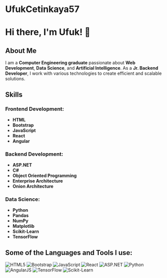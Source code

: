 # UfukCetinkaya57

# Hi there, I'm Ufuk! 👋

## About Me

I am a **Computer Engineering graduate** passionate about **Web Development**, **Data Science**, and **Artificial Intelligence**. As a **Jr. Backend Developer**, I work with various technologies to create efficient and scalable solutions.

## Skills

### Frontend Development:
- **HTML**
- **Bootstrap**
- **JavaScript**
- **React**
- **Angular**

### Backend Development:
- **ASP.NET**
- **C#**
- **Object Oriented Programming**
- **Enterprise Architecture**
- **Onion Architecture**

### Data Science:
- **Python**
- **Pandas**
- **NumPy**
- **Matplotlib**
- **Scikit-Learn**
- **TensorFlow**

## Some of the Languages and Tools I use:
![HTML5](https://img.shields.io/badge/-HTML5-E34F26?style=flat&logo=html5&logoColor=white)
![Bootstrap](https://img.shields.io/badge/-Bootstrap-563D7C?style=flat&logo=bootstrap&logoColor=white)
![JavaScript](https://img.shields.io/badge/-JavaScript-F7DF1E?style=flat&logo=javascript&logoColor=black)
![React](https://img.shields.io/badge/-React-61DAFB?style=flat&logo=react&logoColor=black)
![ASP.NET](https://img.shields.io/badge/-ASP.NET-512BD4?style=flat&logo=.net&logoColor=white)
![Python](https://img.shields.io/badge/-Python-3776AB?style=flat&logo=python&logoColor=white)
![AngularJS](https://img.shields.io/badge/-AngularJS-E23237?style=flat&logo=angularjs&logoColor=white)
![TensorFlow](https://img.shields.io/badge/-TensorFlow-FF6F00?style=flat&logo=tensorflow&logoColor=white)
![Scikit-Learn](https://img.shields.io/badge/-Scikit--Learn-F7931E?style=flat&logo=scikit-learn&logoColor=white)
